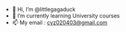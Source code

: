 - 👋 Hi, I’m @littlegagaduck
- 🌱 I’m currently learning University courses
- 📫 My email : cyz020403@gmail.com
